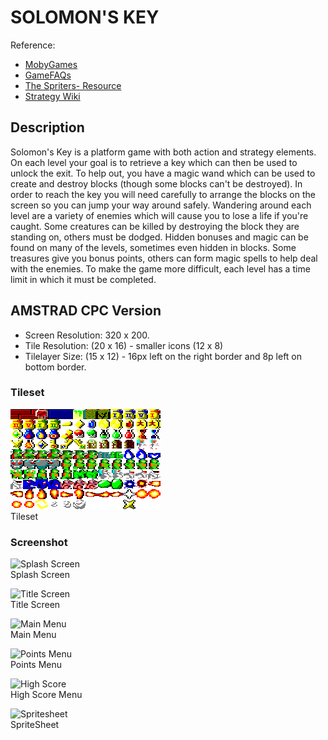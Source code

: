 # SOLOMON'S KEY

Reference:
 * [MobyGames](https://www.mobygames.com/game/13104/solomons-key/)
 * [GameFAQs](https://gamefaqs.gamespot.com/cpc/941044-solomons-key)
 * [The Spriters-
  Resource](https://www.spriters-resource.com/amstrad_cpc/solomonskey/sheet/110361/)
 * [Strategy Wiki](https://strategywiki.org/wiki/Solomon's_Key)

## Description

Solomon's Key is a platform game with both action and strategy elements. On each level your goal is to retrieve a key which can then be used to unlock the exit. To help out, you have a magic wand which can be used to create and destroy blocks (though some blocks can't be destroyed). In order to reach the key you will need carefully to arrange the blocks on the screen so you can jump your way around safely. Wandering around each level are a variety of enemies which will cause you to lose a life if you're caught. Some creatures can be killed by destroying the block they are standing on, others must be dodged. Hidden bonuses and magic can be found on many of the levels, sometimes even hidden in blocks. Some treasures give you bonus points, others can form magic spells to help deal with the enemies. To make the game more difficult, each level has a time limit in which it must be completed.

## AMSTRAD CPC Version

 * Screen Resolution: 320 x 200.    
 * Tile Resolution: (20 x 16) - smaller icons (12 x 8)    
 * Tilelayer Size: (15 x 12) - 16px left on the right border and 8p left on bottom border.

### Tileset

![Tileset](./Amstrad%20CPC/solomonskey-cpc-tileset.png)   
Tileset

### Screenshot

![Splash Screen](https://cdn.mobygames.com/screenshots/1008766-solomons-key-amstrad-cpc-loading-screen.png)   
Splash Screen

![Title Screen](https://cdn.mobygames.com/screenshots/1009386-solomons-key-amstrad-cpc-title-screen.png)   
Title Screen

![Main Menu](https://cdn.mobygames.com/screenshots/1009668-solomons-key-amstrad-cpc-the-main-menu.png)   
Main Menu

![Points Menu](https://gamefaqs.gamespot.com/a/screen/full/3/4/0/3751340.jpg)   
Points Menu

![High Score](https://gamefaqs.gamespot.com/a/screen/full/3/4/3/3751343.jpg)   
High Score Menu

![Spritesheet](https://www.spriters-resource.com/resources/sheets/107/110361.png?updated=1540685026)   
SpriteSheet